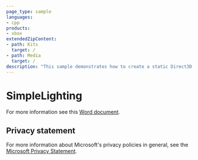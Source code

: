 ```yaml
---
page_type: sample
languages:
- cpp
products:
- xbox
extendedZipContent:
- path: Kits
  target: /
- path: Media
  target: /
description: "This sample demonstrates how to create a static Direct3D 11 vertex, index, and constant buffer to draw indexed geometry lit by using static and dynamic Lambertian lighting on Xbox One."
---
```


# SimpleLighting

For more information see this [Word document](https://github.com/microsoft/Xbox-ATG-Samples/blob/master/XDKSamples/IntroGraphics/SimpleLighting/Readme.docx).

## Privacy statement

For more information about Microsoft's privacy policies in general, see the [Microsoft Privacy Statement](https://privacy.microsoft.com/privacystatement/).
